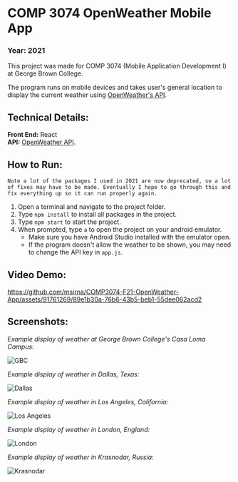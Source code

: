 # COMP 3074 OpenWeather Mobile App
### Year: 2021
This project was made for COMP 3074 (Mobile Application Development I) at George Brown College.

The program runs on mobile devices and takes user's general location to display the current weather using [OpenWeather's API](https://openweathermap.org/api).

## Technical Details:
**Front End:** React<br/>
**API:** [OpenWeather API](https://openweathermap.org/api).

## How to Run:
```
Note a lot of the packages I used in 2021 are now deprecated, so a lot of fixes may have to be made. Eventually I hope to go through this and fix everything up so it can run properly again.
```
1. Open a terminal and navigate to the project folder.
2. Type `npm install` to install all packages in the project.
3. Type `npm start` to start the project.
4. When prompted, type `a` to open the project on your android emulator.
    - Make sure you have Android Studio installed with the emulator open.
    - If the program doesn't allow the weather to be shown, you may need to change the API key in `app.js`.

## Video Demo:
https://github.com/msirna/COMP3074-F21-OpenWeather-App/assets/91761269/89e1b30a-76b6-43b5-beb1-55dee062acd2

## Screenshots:
*Example display of weather at George Brown College's Casa Loma Campus:*

![GBC](https://github.com/msirna/COMP3074-OpenWeather-App/assets/91761269/dbb56273-6681-4397-a726-7a3b15cbfdf1)

*Example display of weather in Dallas, Texas:*

![Dallas](https://github.com/msirna/COMP3074-OpenWeather-App/assets/91761269/5ce1e73a-6ad7-4be5-ae1b-9ad4b29947ee)

*Example display of weather in Los Angeles, California:*

![Los Angeles](https://github.com/msirna/COMP3074-OpenWeather-App/assets/91761269/8f7cb1ab-b4c9-4997-a6a3-fea8506c04ae)

*Example display of weather in London, England:*

![London](https://github.com/msirna/COMP3074-OpenWeather-App/assets/91761269/dc52e265-bc26-44db-ab7e-9f6895690ebd)

*Example display of weather in Krasnodar, Russia:*

![Krasnodar](https://github.com/msirna/COMP3074-OpenWeather-App/assets/91761269/b8bb7c15-0bcd-4737-aa8d-c656b609fdab)


